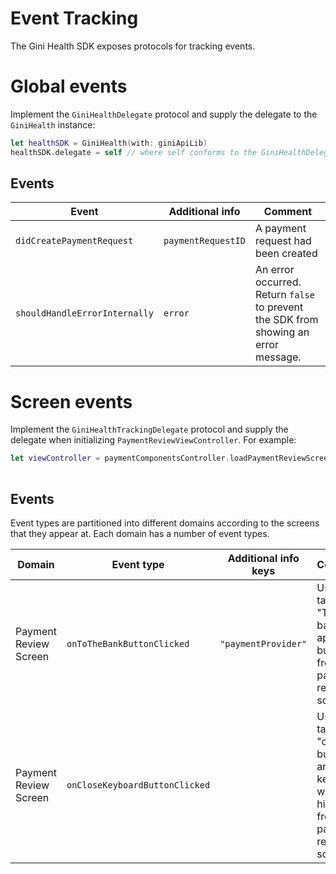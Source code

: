 Event Tracking
=============================

The Gini Health SDK exposes protocols for tracking events. 

# Global events

Implement the `GiniHealthDelegate` protocol and supply the delegate to the `GiniHealth` instance:

```swift
let healthSDK = GiniHealth(with: giniApiLib)
healthSDK.delegate = self // where self conforms to the GiniHealthDelegate protocol
````
## Events

| Event | Additional info | Comment |
| --- | --- | --- | 
| `didCreatePaymentRequest` | `paymentRequestID`| A payment request had been created |
| `shouldHandleErrorInternally` | `error` | An error occurred. Return `false` to prevent the SDK from showing an error message. |


# Screen events

Implement the `GiniHealthTrackingDelegate` protocol and supply the delegate when initializing `PaymentReviewViewController`. For example:

```swift
let viewController = paymentComponentsController.loadPaymentReviewScreenFor(documentID: documentId,
                                                                            trackingDelegate: self)
```

## Events

Event types are partitioned into different domains according to the screens that they appear at. Each domain has a number of event types.

| Domain | Event type | Additional info keys | Comment |
| --- | --- | --- | --- | 
| Payment Review Screen | `onToTheBankButtonClicked` |`"paymentProvider"`| User tapped "To the banking app" button from the payment review screen |
| Payment Review Screen | `onCloseKeyboardButtonClicked` || User tapped "close" button and keyboard will be hidden from the payment review screen |

